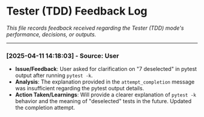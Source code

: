 # Tester (TDD) Feedback Log

*This file records feedback received regarding the Tester (TDD) mode's performance, decisions, or outputs.*

---

<!-- Append feedback entries below -->
<!-- Format:
### [YYYY-MM-DD HH:MM:SS] - Source: [User/Mode/System]
- **Issue/Feedback**: [Description of the feedback]
- **Analysis**: [Brief analysis of the feedback]
- **Action Taken/Learnings**: [How the feedback was addressed or what was learned]
-->

### [2025-04-11 14:18:03] - Source: User
- **Issue/Feedback**: User asked for clarification on "7 deselected" in pytest output after running `pytest -k`.
- **Analysis**: The explanation provided in the `attempt_completion` message was insufficient regarding the pytest output details.
- **Action Taken/Learnings**: Will provide a clearer explanation of `pytest -k` behavior and the meaning of "deselected" tests in the future. Updated the completion attempt.